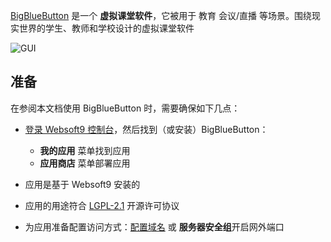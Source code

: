 [BigBlueButton](https://bigbluebutton.org/) 是一个 **虚拟课堂软件**，它被用于 教育 会议/直播  等场景。围绕现实世界的学生、教师和学校设计的虚拟课堂软件


![GUI](https://libs.websoft9.com/Websoft9/DocsPicture/zh/bigbluebutton/bigbluebutton-gui-websoft9.png)


## 准备

在参阅本文档使用 BigBlueButton 时，需要确保如下几点：

- [登录 Websoft9 控制台](./login-console)，然后找到（或安装）BigBlueButton：
  - **我的应用** 菜单找到应用 
  - **应用商店** 菜单部署应用

- 应用是基于 Websoft9 安装的


- 应用的用途符合 [LGPL-2.1](https://opensource.org/licenses/LGPL-2.1) 开源许可协议


- 为应用准备配置访问方式：[配置域名](./domain-set) 或 **服务器安全组**开启网外端口